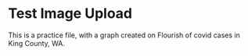 # Test Image Upload

This is a practice file, with a graph created on Flourish of covid cases in King County, WA.

<div class="flourish-embed flourish-chart" data-src="visualisation/11109425"><script src="https://public.flourish.studio/resources/embed.js"></script></div>

